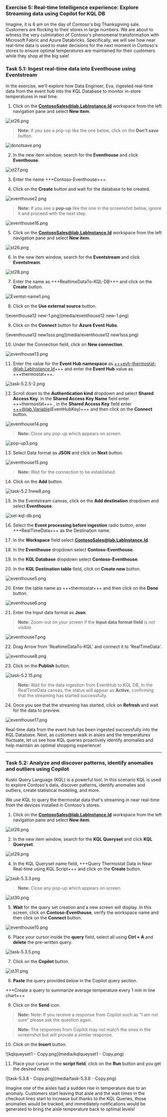 
### Exercise 5: Real-time Intelligence experience: Explore Streaming data using Copilot for KQL DB

Imagine, it is 6 am on the day of Contoso's big Thanksgiving sale. Customers are flocking to their stores in large numbers. We are about to witness the very culmination of Contoso's phenomenal transformation with Microsoft Fabric and Azure Databricks. Specifically, we will see how near real-time data is used to make decisions for the next moment in Contoso's stores to ensure optimal temperatures are maintained for their customers while they shop at the big sale!

### Task 5.1: Ingest real-time data into Eventhouse using Eventstream
In the exercise, we'll explore how Data Engineer, Eva, ingested real-time data from the event hub into the KQL Database to monitor in-store temperatures in real time. 

1.  Click on the **ContosoSales@lab.LabInstance.Id** workspace from the left navigation pane and select **New item**.

![st26.png](media/st26.png)

>**Note:** If you see a pop-up like the one below, click on the **Don't save** button.

![donotsave.png](media/donotsave.png) 

2. In the new item window, search for the **Eventhouse** and click **Eventhouse**.

![st27.png](media/st27.png)

3. Enter the name +++Contoso-Eventhouse+++.

4. Click on the **Create** button and wait for the database to be created.

![eventhouse2.png](media/eventhouse2.png)

>**Note:** If you see a **pop-up** like the one in the screenshot below, ignore it and proceed with the next step.

![eventhouse16.png](media/eventhouse16.png)

5. Click on the **ContosoSales@lab.LabInstance.Id** workspace from the left navigation pane and select **New item**.

![st26.png](media/st26.png)

6. In the new item window, search for the **Eventstream** and click **Eventstream**.

![st28.png](media/st28.png)

7. Enter the name as +++RealtimeDataTo-KQL-DB+++ and click on the **Create** button.

![Eventst-name1.png](media/Eventst-name1.png)

8. Click on the **Use external source** button.

![eventhouse12 new-1.png](media/eventhouse12 new-1.png)

9. Click on the **Connect** button for **Azure Event Hubs**.


![eventhouse12 new1sss.png](media/eventhouse12 new1sss.png)

10. Under the Connection field, click on **New connection**.

![eventhouse13.png](media/eventhouse13.png)

11. Enter the value for the **Event Hub namespace** as +++evh-thermostat-@lab.LabInstance.Id+++ and enter the **Event Hub** value as +++thermostat+++.

![task-5.2.5-2.png](media/task-5.2.5-2.png)

12. Scroll down to the **Authentication kind** dropdown and select **Shared Access Key**. In the **Shared Access Key Name** field enter +++thermostat+++ , in the **Shared Access Key** field enter +++@lab.Variable(EventHubKey)+++ and then click on the **Connect** button.

![eventhouse14.png](media/eventhouse14.png)

>**Note:** Close any pop-up which appears on screen.

![pop-up3.png](media/pop-up3.png)

13. Select Data format as **JSON** and click on **Next** button.

![eventhouse15.png](media/eventhouse15.png)

>**Note:** Wait for the connection to be established.

14. Click on the **Add** button.

![task-5.2.1new8.png](media/task-5.2.1new8.png)

15. In the Eventstream canvas, click on the **Add destination** dropdown and select **Eventhouse**.

![sel-kql-db.png](media/sel-kql-db.png)

16. Select the **Event processing before ingestion** radio button, enter +++RealTimeData+++ as the Destination name.

17. In the **Workspace** field select **ContosoSales@lab.LabInstance.Id**. 

18. In the **Eventhouse** dropdown select **Contoso-Eventhouse**.

18. In the **KQL Database** dropdown select **Contoso-Eventhouse**.

19. In the **KQL Destination table** field, click on **Create new** button.

![eventhouse5.png](media/eventhouse5.png)

20. Enter the table name as +++thermostat+++ and then click on the **Done** button.

![eventhouse6.png](media/eventhouse6.png)

21. Enter the Input data format as **Json**.

>**Note:** Zoom-out on your screen if the **Input data format field** is not visible.

![eventhouse7.png](media/eventhouse7.png)

22. Drag Arrow from 'RealtimeDataTo-KQL' and connect it to 'RealTimeData'.

![eventhouse8.png](media/eventhouse8.png)

23. Click on the **Publish** button.

![task-5.2.15.png](media/task-5.2.15.png)

>**Note:** Wait for the data ingestion from EventHub to KQL DB, In the RealTimeData canvas, the status will appear as **Active**, confirming that the streaming has started successfully.

24. Once you see that the streaming has started, click on **Refresh** and wait for the data to preview.

![eventhouse17.png](media/eventhouse17.png)

Real-time data from the event hub has been ingested successfully into the KQL Database. Next, as customers walk in aisles and the temperatures fluctuate, let us see how KQL queries proactively identify anomalies and help maintain an optimal shopping experience!

---

### Task 5.2: Analyze and discover patterns, identify anomalies and outliers using Copilot

Kusto Query Language (KQL) is a powerful tool. In this scenario KQL is used to explore Contoso's data, discover patterns, identify anomalies and outliers, create statistical modeling, and more.

We use KQL to query the thermostat data that's streaming in near real-time from the devices installed in Contoso's stores.

1. Click on the **ContosoSales@lab.LabInstance.Id** workspace from the left navigation pane and select **New item**.

![st26.png](media/st26.png)

2. In the new item window, search for the **KQL Queryset** and click **KQL Queryset**.

![st29.png](media/st29.png)

4. In the KQL Queryset name field, +++Query Thermostat Data in Near Real-time using KQL Script+++ and click on the **Create** button.

![task-5.3.3.png](media/task-5.3.3.png)

>**Note:** Close any pop-up which appears on screen.

![st30.png](media/st30.png)

5. **Wait** for the query set creation and a new screen will display. In this screen, click on **Contoso-Eventhouse**, verify the workspace name and then click on the **Connect** button.

![eventhouse10.png](media/eventhouse10.png)

6. Place your cursor inside the **query** field, select all using **Ctrl + A** and **delete** the pre-written query.

![task-5.3.5.png](media/task-5.3.5.png)

7. Click on the **Copilot** button.

![st31.png](media/st31.png)

8. **Paste** the query provided below in the Copilot query section.

+++Create a query to summarize average temperature every 1 min in line chart+++

9. Click on the **Send** icon.

>**Note:** Note: If you receive a response from Copilot such as "I am not sure" please ask the question again.

>**Note:** The responses from Copilot may not match the ones in the screenshot but will provide a similar response. 

10. Click on the **Insert** button.

![kqlqueyset1 - Copy.png](media/kqlqueyset1 - Copy.png)

11. Place your cursor in the **script field**, click on the **Run** button and you get the desired result.

![task-5.3.8 - Copy.png](media/task-5.3.8 - Copy.png)


Imagine one of the aisles had a sudden rise in temperature due to an anomaly. Customers start leaving that aisle and the wait times in the checkout lines start to increase but thanks to the KQL Queries, those anomalies would be tracked, and immediately notifications would be generated to bring the aisle temperature back to optimal levels! 
